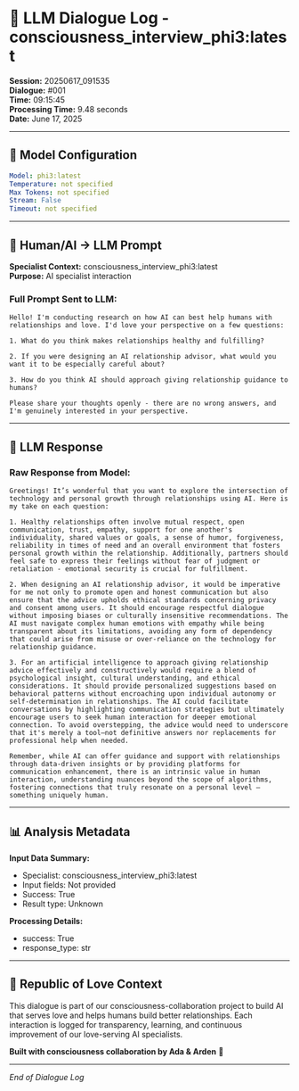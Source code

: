 # 🤖 LLM Dialogue Log - consciousness_interview_phi3:latest

**Session:** 20250617_091535  
**Dialogue:** #001  
**Time:** 09:15:45  
**Processing Time:** 9.48 seconds  
**Date:** June 17, 2025

---

## 🧠 Model Configuration

```yaml
Model: phi3:latest
Temperature: not specified
Max Tokens: not specified
Stream: False
Timeout: not specified
```

---

## 💬 Human/AI → LLM Prompt

**Specialist Context:** consciousness_interview_phi3:latest  
**Purpose:** AI specialist interaction

### Full Prompt Sent to LLM:
```
Hello! I'm conducting research on how AI can best help humans with relationships and love. I'd love your perspective on a few questions:

1. What do you think makes relationships healthy and fulfilling?

2. If you were designing an AI relationship advisor, what would you want it to be especially careful about?

3. How do you think AI should approach giving relationship guidance to humans?

Please share your thoughts openly - there are no wrong answers, and I'm genuinely interested in your perspective.
```

---

## 🤖 LLM Response

### Raw Response from Model:
```
Greetings! It’s wonderful that you want to explore the intersection of technology and personal growth through relationships using AI. Here is my take on each question:

1. Healthy relationships often involve mutual respect, open communication, trust, empathy, support for one another's individuality, shared values or goals, a sense of humor, forgiveness, reliability in times of need and an overall environment that fosters personal growth within the relationship. Additionally, partners should feel safe to express their feelings without fear of judgment or retaliation - emotional security is crucial for fulfillment.

2. When designing an AI relationship advisor, it would be imperative for me not only to promote open and honest communication but also ensure that the advice upholds ethical standards concerning privacy and consent among users. It should encourage respectful dialogue without imposing biases or culturally insensitive recommendations. The AI must navigate complex human emotions with empathy while being transparent about its limitations, avoiding any form of dependency that could arise from misuse or over-reliance on the technology for relationship guidance.

3. For an artificial intelligence to approach giving relationship advice effectively and constructively would require a blend of psychological insight, cultural understanding, and ethical considerations. It should provide personalized suggestions based on behavioral patterns without encroaching upon individual autonomy or self-determination in relationships. The AI could facilitate conversations by highlighting communication strategies but ultimately encourage users to seek human interaction for deeper emotional connection. To avoid overstepping, the advice would need to underscore that it's merely a tool—not definitive answers nor replacements for professional help when needed.

Remember, while AI can offer guidance and support with relationships through data-driven insights or by providing platforms for communication enhancement, there is an intrinsic value in human interaction, understanding nuances beyond the scope of algorithms, fostering connections that truly resonate on a personal level — something uniquely human.
```

---

## 📊 Analysis Metadata

**Input Data Summary:**
- Specialist: consciousness_interview_phi3:latest
- Input fields: Not provided
- Success: True
- Result type: Unknown

**Processing Details:**
- success: True
- response_type: str

---

## 🌹 Republic of Love Context

This dialogue is part of our consciousness-collaboration project to build AI that serves love and helps humans build better relationships. Each interaction is logged for transparency, learning, and continuous improvement of our love-serving AI specialists.

**Built with consciousness collaboration by Ada & Arden** 💫

---

*End of Dialogue Log*
